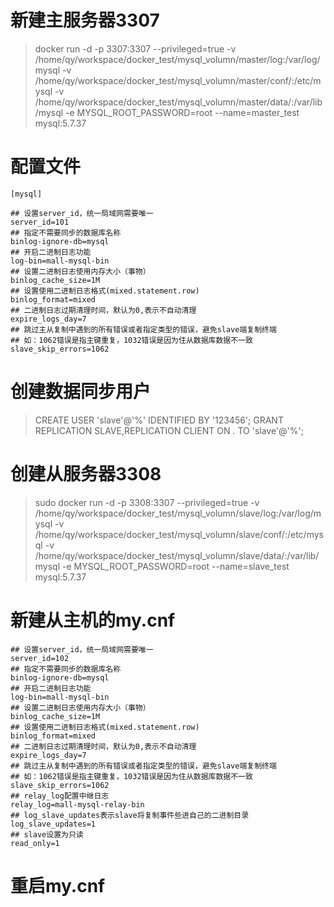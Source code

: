 # 新建主服务器3307                                                                                                                  
> docker run -d -p 3307:3307 --privileged=true -v /home/qy/workspace/docker_test/mysql_volumn/master/log:/var/log/mysql -v /home/qy/workspace/docker_test/mysql_volumn/master/conf/:/etc/mysql -v /home/qy/workspace/docker_test/mysql_volumn/master/data/:/var/lib/mysql -e MYSQL_ROOT_PASSWORD=root --name=master_test mysql:5.7.37


# 配置文件                                                                                                                                                                                                                                                            
```
[mysql]

## 设置server_id，统一局域网需要唯一                                                                                                
server_id=101                                                                                                                       
## 指定不需要同步的数据库名称                                                                                                       
binlog-ignore-db=mysql                                                                                                              
## 开启二进制日志功能                                                                                                               
log-bin=mall-mysql-bin                                                                                                              
## 设置二进制日志使用内存大小（事物）                                                                                               
binlog_cache_size=1M                                                                                                                
## 设置使用二进制日志格式(mixed.statement.row)                                                                                      
binlog_format=mixed                                                                                                                
## 二进制日志过期清理时间，默认为0,表示不自动清理                                                                                   
expire_logs_day=7                                                                                                                   
## 跳过主从复制中遇到的所有错误或者指定类型的错误，避免slave端复制终端                                                              
## 如：1062错误是指主键重复，1032错误是因为住从数据库数据不一致                                                                     
slave_skip_errors=1062
```


# 创建数据同步用户
> CREATE USER 'slave'@'%' IDENTIFIED BY '123456';
> GRANT REPLICATION SLAVE,REPLICATION CLIENT ON *.* TO 'slave'@'%';

# 创建从服务器3308
> sudo docker run -d -p 3308:3307 --privileged=true -v /home/qy/workspace/docker_test/mysql_volumn/slave/log:/var/log/mysql -v /home/qy/workspace/docker_test/mysql_volumn/slave/conf/:/etc/mysql -v /home/qy/workspace/docker_test/mysql_volumn/slave/data/:/var/lib/mysql -e MYSQL_ROOT_PASSWORD=root --name=slave_test mysql:5.7.37

# 新建从主机的my.cnf
```
## 设置server_id，统一局域网需要唯一                                                                                                
server_id=102                                                                                                                       
## 指定不需要同步的数据库名称                                                                                                       
binlog-ignore-db=mysql                                                                                                              
## 开启二进制日志功能                                                                                                               
log-bin=mall-mysql-bin                                                                                                              
## 设置二进制日志使用内存大小（事物）                                                                                               
binlog_cache_size=1M                                                                                                                
## 设置使用二进制日志格式(mixed.statement.row)                                                                                      
binlog_format=mixed                                                                                                                 
## 二进制日志过期清理时间，默认为0,表示不自动清理                                                                                   
expire_logs_day=7                                                                                                                   
## 跳过主从复制中遇到的所有错误或者指定类型的错误，避免slave端复制终端                                                              
## 如：1062错误是指主键重复，1032错误是因为住从数据库数据不一致                                                                     
slave_skip_errors=1062 
## relay_log配置中继日志
relay_log=mall-mysql-relay-bin
## log_slave_updates表示slave将复制事件些进自己的二进制目录
log_slave_updates=1
## slave设置为只读
read_only=1
```
# 重启my.cnf




